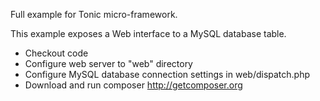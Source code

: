 Full example for Tonic micro-framework.

This example exposes a Web interface to a MySQL database table.

 * Checkout code
 * Configure web server to "web" directory
 * Configure MySQL database connection settings in web/dispatch.php
 * Download and run composer http://getcomposer.org

